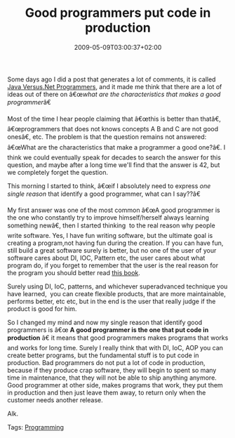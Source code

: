 ﻿---
title: "Good programmers put code in production"
description: ""
date: 2009-05-09T03:00:37+02:00
draft: false
tags: [Experiences]
categories: [Experiences]
---
Some days ago I did a post that generates a lot of comments, it is called [Java Versus.Net Programmers](http://www.codewrecks.com/blog/index.php/2009/04/28/java-versus-net-programmers/), and it made me think that there are a lot of ideas out of there on â€œ*what are the characteristics that makes a good programmer*â€

Most of the time I hear people claiming that â€œthis is better than thatâ€, â€œprogrammers that does not knows concepts A B and C are not good onesâ€, etc. The problem is that the question remains not answered: â€œWhat are the characteristics that make a programmer a good one?â€. I think we could eventually speak for decades to search the answer for this question, and maybe after a long time we'll find that the answer is 42, but we completely forget the question.

This morning I started to think, â€œif I absolutely need to express *one single reason* that identify a good programmer, what can I say??â€

My first answer was one of the most common â€œA good programmer is the one who constantly try to improve himself/herself always learning something newâ€, then I started thinking  to the real reason why people write software. Yes, I have fun writing software, but the ultimate goal is creating a program,not having fun during the creation. If you can have fun, still build a great software surely is better, but no one of the user of your software cares about DI, IOC, Pattern etc, the user cares about what program do, if you forget to remember that the user is the real reason for the program you should better read [this book](http://www.amazon.com/Why-Software-Sucks-What-About/dp/0321466756/ref=sr_1_1?ie=UTF8&amp;s=books&amp;qid=1241863599&amp;sr=8-1).

Surely using DI, IoC, patterns, and whichever superadvanced technique you have learned,  you can create flexible products, that are more maintainable, performs better, etc etc, but in the end is the user that really judge if the product is good for him.

So I changed my mind and now my single reason that identify good programmers is â€œ **A good programmer is the one that put code in production** â€ it means that good programmers makes programs that works and works for long time. Surely I really think that with DI, IoC, AOP you can create better programs, but the fundamental stuff is to put code in production. Bad programmers do not put a lot of code in production, because if they produce crap software, they will begin to spent so many time in maintenance, that they will not be able to ship anything anymore. Good programmer at other side, makes programs that work, they put them in production and then just leave them away, to return only when the customer needs another release.

Alk.

Tags: [Programming](http://technorati.com/tag/Programming)
